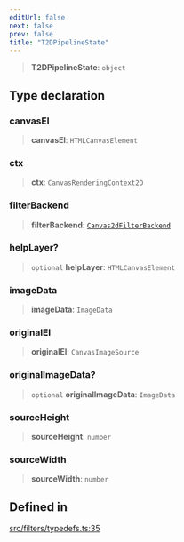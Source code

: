 ```yaml
---
editUrl: false
next: false
prev: false
title: "T2DPipelineState"
---
```


> **T2DPipelineState**: `object`

## Type declaration

### canvasEl

> **canvasEl**: `HTMLCanvasElement`

### ctx

> **ctx**: `CanvasRenderingContext2D`

### filterBackend

> **filterBackend**: [`Canvas2dFilterBackend`](/api/classes/canvas2dfilterbackend/)

### helpLayer?

> `optional` **helpLayer**: `HTMLCanvasElement`

### imageData

> **imageData**: `ImageData`

### originalEl

> **originalEl**: `CanvasImageSource`

### originalImageData?

> `optional` **originalImageData**: `ImageData`

### sourceHeight

> **sourceHeight**: `number`

### sourceWidth

> **sourceWidth**: `number`

## Defined in

[src/filters/typedefs.ts:35](https://github.com/fabricjs/fabric.js/blob/a0b4adf41e0a1fd81824114cedd4c32bfb8cac25/src/filters/typedefs.ts#L35)

